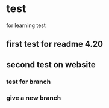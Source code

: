 # test 
for learning test

## first test for readme 4.20
## second test on website

### test for branch

### give a new branch

